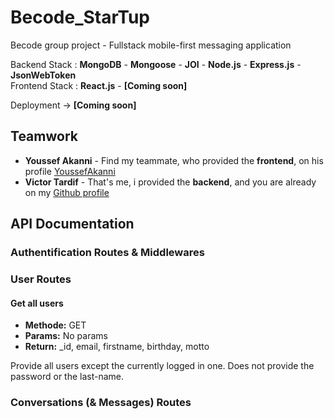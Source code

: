 # Becode_StarTup

Becode group project - Fullstack mobile-first messaging application

Backend Stack : **MongoDB** - **Mongoose** - **JOI** - **Node.js** - **Express.js** - **JsonWebToken**  
Frontend Stack : **React.js** - **[Coming soon]**

Deployment -> []() **[Coming soon]**

## Teamwork

- **Youssef Akanni** - Find my teammate, who provided the **frontend**, on his profile [YoussefAkanni](https://github.com/YoussefAkanni)
- **Victor Tardif** - That's me, i provided the **backend**, and you are already on my [Github profile](https://github.com/VictorT-GitHub)

## API Documentation

### Authentification Routes & Middlewares

### User Routes

#### Get all users

- **Methode:** GET
- **Params:** No params
- **Return:** \_id, email, firstname, birthday, motto

Provide all users except the currently logged in one.
Does not provide the password or the last-name.

### Conversations (& Messages) Routes
